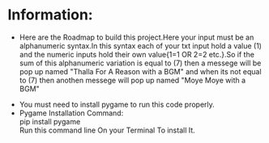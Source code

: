 <h1>Information:</h1>
<ul>
<p align="justify">
<li>Here are the Roadmap to build this project.Here your input must be an alphanumeric syntax.In this syntax each of your txt input hold a value (1) and the numeric inputs hold their own value{1=1 OR 2=2 etc.}.So if the sum of this alphanumeric variation is equal to (7) then a messege will be pop up named "Thalla For A Reason with a BGM" and when its not equal to (7) then anothen messege will pop up named "Moye Moye with a BGM"</li>
</p>
<li>You must need to install pygame to run this code properly.</li>
<li>Pygame Installation Command:</li>
pip install pygame
<br>
Run this command line On your Terminal To install It.
